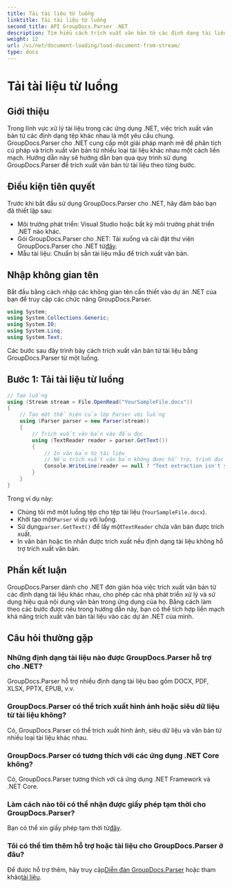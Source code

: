 ```yaml
---
title: Tải tài liệu từ luồng
linktitle: Tải tài liệu từ luồng
second_title: API GroupDocs.Parser .NET
description: Tìm hiểu cách trích xuất văn bản từ các định dạng tài liệu khác nhau trong .NET bằng GroupDocs.Parser. Hướng dẫn từng bước với các ví dụ về mã.
weight: 12
url: /vi/net/document-loading/load-document-from-stream/
type: docs
---
```

# Tải tài liệu từ luồng

## Giới thiệu
Trong lĩnh vực xử lý tài liệu trong các ứng dụng .NET, việc trích xuất văn bản từ các định dạng tệp khác nhau là một yêu cầu chung. GroupDocs.Parser cho .NET cung cấp một giải pháp mạnh mẽ để phân tích cú pháp và trích xuất văn bản từ nhiều loại tài liệu khác nhau một cách liền mạch. Hướng dẫn này sẽ hướng dẫn bạn qua quy trình sử dụng GroupDocs.Parser để trích xuất văn bản từ tài liệu theo từng bước.
## Điều kiện tiên quyết
Trước khi bắt đầu sử dụng GroupDocs.Parser cho .NET, hãy đảm bảo bạn đã thiết lập sau:
- Môi trường phát triển: Visual Studio hoặc bất kỳ môi trường phát triển .NET nào khác.
-  Gói GroupDocs.Parser cho .NET: Tải xuống và cài đặt thư viện GroupDocs.Parser cho .NET từ[đây](https://releases.groupdocs.com/parser/net/).
- Mẫu tài liệu: Chuẩn bị sẵn tài liệu mẫu để trích xuất văn bản.
## Nhập không gian tên
Bắt đầu bằng cách nhập các không gian tên cần thiết vào dự án .NET của bạn để truy cập các chức năng GroupDocs.Parser.
```csharp
using System;
using System.Collections.Generic;
using System.IO;
using System.Linq;
using System.Text;
```

Các bước sau đây trình bày cách trích xuất văn bản từ tài liệu bằng GroupDocs.Parser từ một luồng.
## Bước 1: Tải tài liệu từ luồng
```csharp
// Tạo luồng
using (Stream stream = File.OpenRead("YourSampleFile.docx"))
{
    // Tạo một thể hiện của lớp Parser với luồng
    using (Parser parser = new Parser(stream))
    {
        // Trích xuất văn bản vào đầu đọc
        using (TextReader reader = parser.GetText())
        {
            // In văn bản từ tài liệu
            // Nếu trích xuất văn bản không được hỗ trợ, trình đọc sẽ không có giá trị
            Console.WriteLine(reader == null ? "Text extraction isn't supported" : reader.ReadToEnd());
        }
    }
}
```
Trong ví dụ này:
- Chúng tôi mở một luồng tệp cho tệp tài liệu (`YourSampleFile.docx`).
-  Khởi tạo một`Parser` ví dụ với luồng.
-  Sử dụng`parser.GetText()` để lấy một`TextReader` chứa văn bản được trích xuất.
- In văn bản hoặc tin nhắn được trích xuất nếu định dạng tài liệu không hỗ trợ trích xuất văn bản.
## Phần kết luận
GroupDocs.Parser dành cho .NET đơn giản hóa việc trích xuất văn bản từ các định dạng tài liệu khác nhau, cho phép các nhà phát triển xử lý và sử dụng hiệu quả nội dung văn bản trong ứng dụng của họ. Bằng cách làm theo các bước được nêu trong hướng dẫn này, bạn có thể tích hợp liền mạch khả năng trích xuất văn bản tài liệu vào các dự án .NET của mình.

## Câu hỏi thường gặp
### Những định dạng tài liệu nào được GroupDocs.Parser hỗ trợ cho .NET?
GroupDocs.Parser hỗ trợ nhiều định dạng tài liệu bao gồm DOCX, PDF, XLSX, PPTX, EPUB, v.v.
### GroupDocs.Parser có thể trích xuất hình ảnh hoặc siêu dữ liệu từ tài liệu không?
Có, GroupDocs.Parser có thể trích xuất hình ảnh, siêu dữ liệu và văn bản từ nhiều loại tài liệu khác nhau.
### GroupDocs.Parser có tương thích với các ứng dụng .NET Core không?
Có, GroupDocs.Parser tương thích với cả ứng dụng .NET Framework và .NET Core.
### Làm cách nào tôi có thể nhận được giấy phép tạm thời cho GroupDocs.Parser?
 Bạn có thể xin giấy phép tạm thời từ[đây](https://purchase.groupdocs.com/temporary-license/).
### Tôi có thể tìm thêm hỗ trợ hoặc tài liệu cho GroupDocs.Parser ở đâu?
 Để được hỗ trợ thêm, hãy truy cập[Diễn đàn GroupDocs.Parser](https://forum.groupdocs.com/c/parser/17) hoặc tham khảo[tài liệu](https://tutorials.groupdocs.com/parser/net/).
